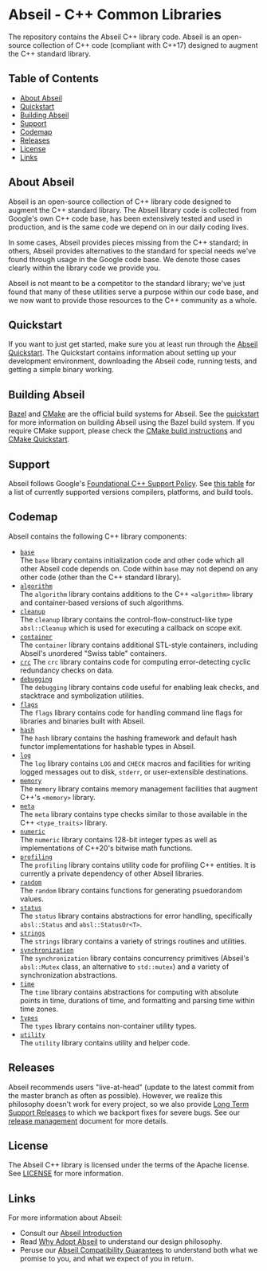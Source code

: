 # Abseil - C++ Common Libraries

The repository contains the Abseil C++ library code. Abseil is an open-source
collection of C++ code (compliant with C++17) designed to augment the C++
standard library.

## Table of Contents

- [About Abseil](#about)
- [Quickstart](#quickstart)
- [Building Abseil](#build)
- [Support](#support)
- [Codemap](#codemap)
- [Releases](#releases)
- [License](#license)
- [Links](#links)

<a name="about"></a>
## About Abseil

Abseil is an open-source collection of C++ library code designed to augment
the C++ standard library. The Abseil library code is collected from Google's
own C++ code base, has been extensively tested and used in production, and
is the same code we depend on in our daily coding lives.

In some cases, Abseil provides pieces missing from the C++ standard; in
others, Abseil provides alternatives to the standard for special needs
we've found through usage in the Google code base. We denote those cases
clearly within the library code we provide you.

Abseil is not meant to be a competitor to the standard library; we've
just found that many of these utilities serve a purpose within our code
base, and we now want to provide those resources to the C++ community as
a whole.

<a name="quickstart"></a>
## Quickstart

If you want to just get started, make sure you at least run through the
[Abseil Quickstart](https://abseil.io/docs/cpp/quickstart). The Quickstart
contains information about setting up your development environment, downloading
the Abseil code, running tests, and getting a simple binary working.

<a name="build"></a>
## Building Abseil

[Bazel](https://bazel.build) and [CMake](https://cmake.org/) are the official
build systems for Abseil.
See the [quickstart](https://abseil.io/docs/cpp/quickstart) for more information
on building Abseil using the Bazel build system.
If you require CMake support, please check the [CMake build
instructions](CMake/README.md) and [CMake
Quickstart](https://abseil.io/docs/cpp/quickstart-cmake).

<a name="support"></a>
## Support

Abseil follows Google's [Foundational C++ Support
Policy](https://opensource.google/documentation/policies/cplusplus-support). See
[this
table](https://github.com/google/oss-policies-info/blob/main/foundational-cxx-support-matrix.md)
for a list of currently supported versions compilers, platforms, and build
tools.

<a name="codemap"></a>
## Codemap

Abseil contains the following C++ library components:

* [`base`](absl/base/)
  <br /> The `base` library contains initialization code and other code which
  all other Abseil code depends on. Code within `base` may not depend on any
  other code (other than the C++ standard library).
* [`algorithm`](absl/algorithm/)
  <br /> The `algorithm` library contains additions to the C++ `<algorithm>`
  library and container-based versions of such algorithms.
* [`cleanup`](absl/cleanup/)
  <br /> The `cleanup` library contains the control-flow-construct-like type
  `absl::Cleanup` which is used for executing a callback on scope exit.
* [`container`](absl/container/)
  <br /> The `container` library contains additional STL-style containers,
  including Abseil's unordered "Swiss table" containers.
* [`crc`](absl/crc/) The `crc` library contains code for
  computing error-detecting cyclic redundancy checks on data.
* [`debugging`](absl/debugging/)
  <br /> The `debugging` library contains code useful for enabling leak
  checks, and stacktrace and symbolization utilities.
* [`flags`](absl/flags/)
  <br /> The `flags` library contains code for handling command line flags for
  libraries and binaries built with Abseil.
* [`hash`](absl/hash/)
  <br /> The `hash` library contains the hashing framework and default hash
  functor implementations for hashable types in Abseil.
* [`log`](absl/log/)
  <br /> The `log` library contains `LOG` and `CHECK` macros and facilities
  for writing logged messages out to disk, `stderr`, or user-extensible
  destinations.
* [`memory`](absl/memory/)
  <br /> The `memory` library contains memory management facilities that augment
  C++'s `<memory>` library.
* [`meta`](absl/meta/)
  <br /> The `meta` library contains type checks
  similar to those available in the C++ `<type_traits>` library.
* [`numeric`](absl/numeric/)
  <br /> The `numeric` library contains 128-bit integer types as well as
  implementations of C++20's bitwise math functions.
* [`profiling`](absl/profiling/)
  <br /> The `profiling` library contains utility code for profiling C++
  entities.  It is currently a private dependency of other Abseil libraries.
* [`random`](absl/random/)
  <br /> The `random` library contains functions for generating psuedorandom
  values.
* [`status`](absl/status/)
  <br /> The `status` library contains abstractions for error handling,
  specifically `absl::Status` and `absl::StatusOr<T>`.
* [`strings`](absl/strings/)
  <br /> The `strings` library contains a variety of strings routines and
  utilities.
* [`synchronization`](absl/synchronization/)
  <br /> The `synchronization` library contains concurrency primitives (Abseil's
  `absl::Mutex` class, an alternative to `std::mutex`) and a variety of
  synchronization abstractions.
* [`time`](absl/time/)
  <br /> The `time` library contains abstractions for computing with absolute
  points in time, durations of time, and formatting and parsing time within
  time zones.
* [`types`](absl/types/)
  <br /> The `types` library contains non-container utility types.
* [`utility`](absl/utility/)
  <br /> The `utility` library contains utility and helper code.

<a name="releases"></a>
## Releases

Abseil recommends users "live-at-head" (update to the latest commit from the
master branch as often as possible). However, we realize this philosophy doesn't
work for every project, so we also provide [Long Term Support
Releases](https://github.com/abseil/abseil-cpp/releases) to which we backport
fixes for severe bugs. See our [release
management](https://abseil.io/about/releases) document for more details.

<a name="license"></a>
## License

The Abseil C++ library is licensed under the terms of the Apache
license. See [LICENSE](LICENSE) for more information.

<a name="links"></a>
## Links

For more information about Abseil:

* Consult our [Abseil Introduction](https://abseil.io/about/intro)
* Read [Why Adopt Abseil](https://abseil.io/about/philosophy) to understand our
  design philosophy.
* Peruse our
  [Abseil Compatibility Guarantees](https://abseil.io/about/compatibility) to
  understand both what we promise to you, and what we expect of you in return.
